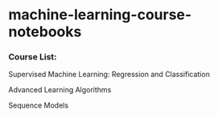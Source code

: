 # machine-learning-course-notebooks

### Course List:

Supervised Machine Learning: Regression and Classification

Advanced Learning Algorithms

Sequence Models
